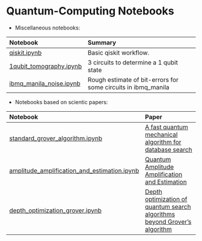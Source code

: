 # Quantum-Computing Notebooks

- Miscellaneous notebooks:

| Notebook | Summary |
|:---------|:------|
| [qiskit.ipynb](https://github.com/lhugens/quantum-computing/blob/main/qiskit.ipynb) | Basic qiskit workflow. |
| [1qubit_tomography.ipynb](https://github.com/lhugens/quantum-computing/blob/main/1qubit_tomography.ipynb) | 3 circuits to determine a 1 qubit state |
| [ibmq_manila_noise.ipynb](https://github.com/lhugens/quantum-computing/blob/main/ibmq_manila_noise.ipynb) | Rough estimate of bit-errors for some circuits in ibmq_manila |

- Notebooks based on scientic papers:

| Notebook | Paper |
|:---------|:------|
| [standard_grover_algorithm.ipynb](https://github.com/lhugens/quantum-computing/blob/main/standard_grover_algorithm.ipynb) | [A fast quantum mechanical algorithm for database search](https://doi.org/10.1145/237814.237866) |
| [amplitude_amplification_and_estimation.ipynb](https://github.com/lhugens/quantum-computing/blob/main/amplitude_amplification_and_estimation.ipynb) | [Quantum Amplitude Amplification and Estimation](https://arxiv.org/abs/quant-ph/0005055) |
| [depth_optimization_grover.ipynb](https://github.com/lhugens/quantum-computing/blob/main/depth_optimization_grover.ipynb) | [Depth optimization of quantum search algorithms beyond Grover’s algorithm](https://arxiv.org/abs/1908.04171) |


